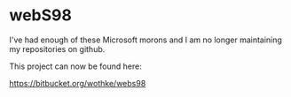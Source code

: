 # webS98

I've had enough of these Microsoft morons and I am no longer maintaining
my repositories on github.

This project can now be found here:


https://bitbucket.org/wothke/webs98